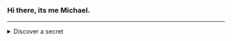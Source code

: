 ### Hi there, its me Michael.
<hr>
<details>
  <summary>Discover a secret</summary>
  
  <p>Me following my passion</p>
</details>
<!--
**MrBeamer/MrBeamer** is a ✨ _special_ ✨ repository because its `README.md` (this file) appears on your GitHub profile.



-->
